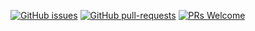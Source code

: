 [![GitHub issues](https://img.shields.io/github/issues/Naereen/StrapDown.js.svg)](https://github.com/LiamTownsley/tax-calculator/issues/)
[![GitHub pull-requests](https://img.shields.io/github/issues-pr/Naereen/StrapDown.js.svg)](https://github.com/LiamTownsley/tax-calculator/pull/)
[![PRs Welcome](https://img.shields.io/badge/PRs-welcome-brightgreen.svg?style=flat-square)](http://makeapullrequest.com)
